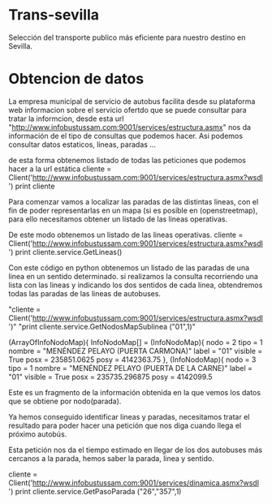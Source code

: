 Trans-sevilla
=============

Selección del transporte publico más eficiente para nuestro destino en Sevilla.












Obtencion de datos
==================

La empresa municipal de servicio de autobus facilita desde su plataforma web informacion sobre el servicio ofertdo que se puede consultar para tratar la informcion, desde esta url "http://www.infobustussam.com:9001/services/estructura.asmx" nos da información de el tipo de consultas que podemos hacer.
Asi podemos consultar datos estaticos, lineas, paradas ...




de esta forma obtenemos listado de todas las peticiones que podemos hacer a la url estática 
cliente = Client('http://www.infobustussam.com:9001/services/estructura.asmx?wsdl ')
print cliente




Para comenzar vamos a localizar las paradas de las distintas lineas, con el fin de poder 
representarlas en un mapa (si es posible en (openstreetmap), para ello necesitamos obtener
un listado de las lineas operativas.


De este modo obtenemos un listado de las lineas operativas.
cliente = Client('http://www.infobustussam.com:9001/services/estructura.asmx?wsdl ')
print cliente.service.GetLineas()

Con este código en python obtenemos un listado de las paradas de una linea en un sentido determinado.
si realizamos la consulta recorriendo una lista con las lineas y indicando los dos sentidos de cada
linea, obtendremos todas las paradas de las lineas de autobuses.

"cliente = Client('http://www.infobustussam.com:9001/services/estructura.asmx?wsdl ')"
"print cliente.service.GetNodosMapSublinea ("01",1)"

(ArrayOfInfoNodoMap){
   InfoNodoMap[] = 
      (InfoNodoMap){
         nodo = 2
         tipo = 1
         nombre = "MENÉNDEZ PELAYO (PUERTA CARMONA)"
         label = "01"
         visible = True
         posx = 235851.0625
         posy = 4142363.75
      },
      (InfoNodoMap){
         nodo = 3
         tipo = 1
         nombre = "MENÉNDEZ PELAYO (PUERTA DE LA CARNE)"
         label = "01"
         visible = True
         posx = 235735.296875
         posy = 4142099.5

Este es un fragmento de la información obtenida en la que vemos los datos que se obtiene por nodo(parada).

Ya hemos conseguido identificar lineas y paradas, necesitamos tratar el resultado para poder hacer una petición que nos diga cuando llega el próximo autobús.

Esta petición nos da el tiempo estimado en llegar de los dos autobuses más cercanos a la parada, hemos saber la parada, linea y sentido.

cliente = Client('http://www.infobustussam.com:9001/services/dinamica.asmx?wsdl ')
print cliente.service.GetPasoParada ("26","357",1)
